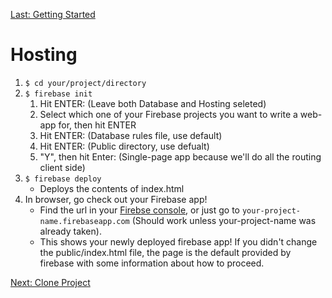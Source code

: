 [Last: Getting Started](./1_getting_started.md)

# Hosting

1. `$ cd your/project/directory`
1. `$ firebase init`
    1. Hit ENTER: (Leave both Database and Hosting seleted)
    2. Select which one of your Firebase projects you want to write a web-app for, then hit ENTER
    3. Hit ENTER: (Database rules file, use default)
    4. Hit ENTER: (Public directory, use defualt)
    5. "Y", then hit Enter: (Single-page app because we'll do all the routing client side)
1. `$ firebase deploy`
    - Deploys the contents of index.html
1. In browser, go check out your Firebase app!
    - Find the url in your [Firebse console](https://console.firebase.google.com/), or just go to `your-project-name.firebaseapp.com` (Should work unless your-project-name was already taken).
    - This shows your newly deployed firebase app! If you didn't change the public/index.html file, the page is the default provided by firebase with some information about how to proceed.

[Next: Clone Project](./3_clone_project.md)

